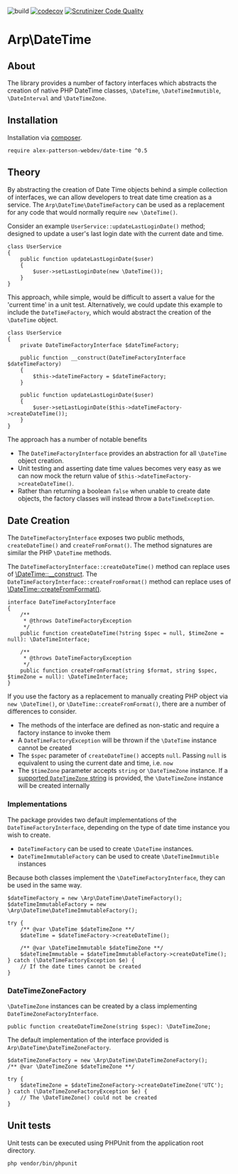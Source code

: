 ![build](https://github.com/alex-patterson-webdev/date-time/actions/workflows/workflow.yml/badge.svg)
[![codecov](https://codecov.io/gh/alex-patterson-webdev/date-time/branch/master/graph/badge.svg)](https://codecov.io/gh/alex-patterson-webdev/date-time)
[![Scrutinizer Code Quality](https://scrutinizer-ci.com/g/alex-patterson-webdev/date-time/badges/quality-score.png?b=master)](https://scrutinizer-ci.com/g/alex-patterson-webdev/date-time/?branch=master)

# Arp\DateTime

## About

The library provides a number of factory interfaces which abstracts the creation of native PHP DateTime classes, 
`\DateTime`, `\DateTimeImmutible`, `\DateInterval` and `\DateTimeZone`.

## Installation

Installation via [composer](https://getcomposer.org).

    require alex-patterson-webdev/date-time ^0.5

## Theory

By abstracting the creation of Date Time objects behind a simple collection of interfaces, we can allow developers to treat date time creation as a service.
The `Arp\DateTime\DateTimeFactory` can be used as a replacement for any code that would normally require `new \DateTime()`.

Consider an example `UserService::updateLastLoginDate()` method; designed to update a user's last login date with the current date and time.

    class UserService
    {
        public function updateLastLoginDate($user)
        {
            $user->setLastLoginDate(new \DateTime());
        }
    }

This approach, while simple, would be difficult to assert a value for the 'current time' in a unit test. Alternatively, we could update this
example to include the `DateTimeFactory`, which would abstract the creation of the `\DateTime` object. 

    class UserService
    {
        private DateTimeFactoryInterface $dateTimeFactory;

        public function __construct(DateTimeFactoryInterface $dateTimeFactory)
        {
            $this->dateTimeFactory = $dateTimeFactory;
        }

        public function updateLastLoginDate($user)
        {
            $user->setLastLoginDate($this->dateTimeFactory->createDateTime());
        }
    }

The approach has a number of notable benefits

- The `DateTimeFactoryInterface` provides an abstraction for all `\DateTime` object creation.
- Unit testing and asserting date time values becomes very easy as we can now mock the return value of `$this->dateTimeFactory->createDateTime()`.
- Rather than returning a boolean `false` when unable to create date objects, the factory classes will instead throw a `DateTimeException`.

## Date Creation

The `DateTimeFactoryInterface` exposes two public methods, `createDateTime()` and `createFromFormat()`. The method signatures are
similar the PHP `\DateTime` methods. 

The  `DateTimeFactoryInterface::createDateTime()` method can replace uses of [\DateTime::__construct](https://www.php.net/manual/en/datetime.construct.php).
The `DateTimeFactoryInterface::createFromFormat()` method can replace uses of [\DateTime::createFromFormat()](https://www.php.net/manual/en/datetime.createfromformat.php).

    interface DateTimeFactoryInterface
    {
        /**
         * @throws DateTimeFactoryException
         */
        public function createDateTime(?string $spec = null, $timeZone = null): \DateTimeInterface;

        /**
         * @throws DateTimeFactoryException
         */
        public function createFromFormat(string $format, string $spec, $timeZone = null): \DateTimeInterface;
    }

If you use the factory as a replacement to manually creating PHP object via `new \DateTime()`, or `\DateTime::createFromFormat()`, 
there are a number of differences to consider.

- The methods of the interface are defined as non-static and require a factory instance to invoke them
- A `DateTimeFactoryException` will be thrown if the `\DateTime` instance cannot be created
- The `$spec` parameter of `createDateTime()` accepts `null`. Passing `null` is equivalent to using the current date and time, i.e. `now`
- The `$timeZone` parameter accepts `string` or `\DateTimeZone` instance. If a [supported `DateTimeZone` string](https://www.php.net/manual/en/timezones.php) 
  is provided, the `\DateTimeZone` instance will be created internally
  
### Implementations

The package provides two default implementations of the `DateTimeFactoryInterface`, depending on the type of date time instance you wish to create.

- `DateTimeFactory` can be used to create `\DateTime` instances.
- `DateTimeImmutableFactory` can be used to create `\DateTimeImmutible` instances

Because both classes implement the `\DateTimeFactoryInterface`, they can be used in the same way.

    $dateTimeFactory = new \Arp\DateTime\DateTimeFactory();
    $dateTimeImmutableFactory = new \Arp\DateTime\DateTimeImmutableFactory();

    try {
        /** @var \DateTime $dateTimeZone **/
        $dateTime = $dateTimeFactory->createDateTime();

        /** @var \DateTimeImmutable $dateTimeZone **/
        $dateTimeImmutable = $dateTimeImmutableFactory->createDateTime();
    } catch (\DateTimeFactoryException $e) {
        // If the date times cannot be created
    }

### DateTimeZoneFactory

`\DateTimeZone` instances can be created by a class implementing `DateTimeZoneFactoryInterface`.

    public function createDateTimeZone(string $spec): \DateTimeZone;

The default implementation of the interface provided is `Arp\DateTime\DateTimeZoneFactory`.

    $dateTimeZoneFactory = new \Arp\DateTime\DateTimeZoneFactory();
    /** @var \DateTimeZone $dateTimeZone **/

    try { 
        $dateTimeZone = $dateTimeZoneFactory->createDateTimeZone('UTC');
    } catch (\DateTimeZoneFactoryException $e) {
        // The \DateTimeZone() could not be created
    }

## Unit tests

Unit tests can be executed using PHPUnit from the application root directory.

    php vendor/bin/phpunit

